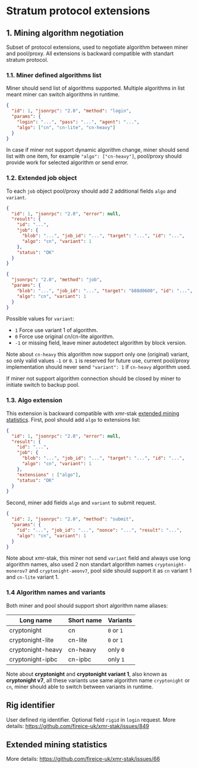 # Stratum protocol extensions
## 1. Mining algorithm negotiation
Subset of protocol extensions, used to negotiate algorithm between miner and pool/proxy. All extensions is backward compatible with standart stratum protocol.

### 1.1. Miner defined algorithms list
Miner should send list of algorithms supported. Multiple algorithms in list meant miner can switch algorithms in runtime.
```json
{
  "id": 1, "jsonrpc": "2.0", "method": "login",
  "params": {
    "login": "...", "pass": "...", "agent": "...",
    "algo": ["cn", "cn-lite", "cn-heavy"]
  }
}
```
In case if miner not support dynamic algorithm change, miner should send list with one item, for example `"algo": ["cn-heavy"]`, pool/proxy should provide work for selected algorithm or send error.

### 1.2. Extended job object
To each `job` object pool/proxy should add 2 additional fields `algo` and `variant`.

```json
{
  "id": 1, "jsonrpc": "2.0", "error": null,
  "result": {
    "id": "...",
    "job": {
      "blob": "...", "job_id": "...", "target": "...", "id": "...",
      "algo": "cn", "variant": 1
    },
    "status": "OK"
  }
}
```

```json
{
  "jsonrpc": "2.0", "method": "job",
  "params": {
    "blob": "...", "job_id": "...", "target": "b88d0600", "id": "...",
    "algo": "cn", "variant": 1
  }
}
```
Possible values for `variant`:

* `1` Force use variant 1 of algorithm.
* `0` Force use original cn/cn-lite algorithm.
* `-1` or missing field, leave miner autodetect algorithm by block version.

Note about `cn-heavy` this algorithm now support only one (original) variant, so only valid values `-1` or `0`. `1` is reserved for future use, current pool/proxy implementation should never send `"variant": 1` if `cn-heavy` algorithm used.

If miner not support algorithm connection should be closed by miner to initiate switch to backup pool.

### 1.3. Algo extension
This extension is backward compatible with xmr-stak [extended mining statistics](#extended-mining-statistics).
First, pool should add `algo` to extensions list:
```json
{
  "id": 1, "jsonrpc": "2.0", "error": null,
  "result": {
    "id": "...",
    "job": {
      "blob": "...", "job_id": "...", "target": "...", "id": "...",
      "algo": "cn", "variant": 1
    },
    "extensions" : ["algo"],
    "status": "OK"
  }
}
```

Second, miner add fields `algo` and `variant` to submit request.
```json
{
  "id": 2, "jsonrpc": "2.0", "method": "submit",
  "params": {
    "id": "...", "job_id": "...", "nonce": "...", "result": "...",
    "algo": "cn", "variant": 1
  }
}
```

Note about xmr-stak, this miner not send `variant` field and always use long algorithm names, also used 2 non standart algorithm names `cryptonight-monerov7` and `cryptonight-aeonv7`, pool side should support it as `cn` variant 1 and `cn-lite` variant 1.

### 1.4 Algorithm names and variants
Both miner and pool should support short algorithm name aliases:

| Long name         | Short name | Variants   |
|-------------------|------------|------------|
| cryptonight       | cn         | `0` or `1` |
| cryptonight-lite  | cn-lite    | `0` or `1` |
| cryptonight-heavy | cn-heavy   | only `0`   |
| cryptonight-ipbc  | cn-ipbc    | only `1`   |

Note about **cryptonight** and **cryptonight variant 1**, also known as **cryptonight v7**, all these variants use same algorithm name `cryptonight` or `cn`, miner should able to switch between variants in runtime.

## Rig identifier
User defined rig identifier. Optional field `rigid` in `login` request. More details: https://github.com/fireice-uk/xmr-stak/issues/849

## Extended mining statistics
More details: https://github.com/fireice-uk/xmr-stak/issues/66
